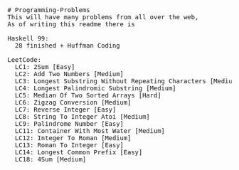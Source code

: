 <pre>
# Programming-Problems
This will have many problems from all over the web,
As of writing this readme there is

Haskell 99: 
  28 finished + Huffman Coding

LeetCode: 
  LC1: 2Sum [Easy] 
  LC2: Add Two Numbers [Medium] 
  LC3: Longest Substring Without Repeating Characters [Medium] 
  LC4: Longest Palindromic Substring [Medium]
  LC5: Median Of Two Sorted Arrays [Hard]
  LC6: Zigzag Conversion [Medium]
  LC7: Reverse Integer [Easy]
  LC8: String To Integer Atoi [Medium]
  LC9: Palindrome Number [Easy]
  LC11: Container With Most Water [Medium]
  LC12: Integer To Roman [Medium]
  LC13: Roman To Integer [Easy]
  LC14: Longest Common Prefix [Easy]
  LC18: 4Sum [Medium]
</pre>
